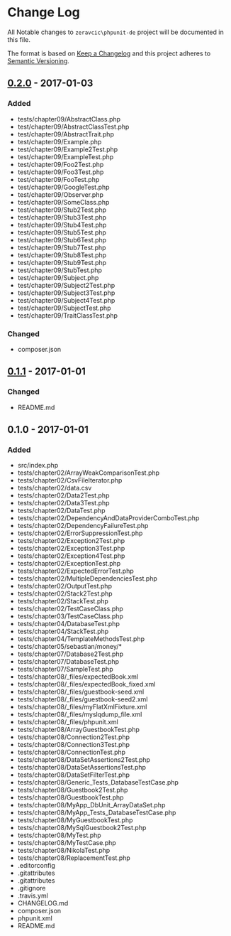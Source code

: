 # Change Log

All Notable changes to `zeravcic\phpunit-de` project will be documented in this file.


The format is based on [Keep a Changelog](http://keepachangelog.com/) and this project adheres to [Semantic Versioning](http://semver.org/).

## [0.2.0] - 2017-01-03
### Added
- tests/chapter09/AbstractClass.php
- test/chapter09/AbstractClassTest.php
- test/chapter09/AbstractTrait.php
- test/chapter09/Example.php
- test/chapter09/Example2Test.php
- test/chapter09/ExampleTest.php
- test/chapter09/Foo2Test.php
- test/chapter09/Foo3Test.php
- test/chapter09/FooTest.php
- test/chapter09/GoogleTest.php
- test/chapter09/Observer.php
- test/chapter09/SomeClass.php
- test/chapter09/Stub2Test.php
- test/chapter09/Stub3Test.php
- test/chapter09/Stub4Test.php
- test/chapter09/Stub5Test.php
- test/chapter09/Stub6Test.php
- test/chapter09/Stub7Test.php
- test/chapter09/Stub8Test.php
- test/chapter09/Stub9Test.php
- test/chapter09/StubTest.php
- test/chapter09/Subject.php
- test/chapter09/Subject2Test.php
- test/chapter09/Subject3Test.php
- test/chapter09/Subject4Test.php
- test/chapter09/SubjectTest.php
- test/chapter09/TraitClassTest.php

### Changed
- composer.json

## [0.1.1] - 2017-01-01
### Changed
- README.md

## 0.1.0 - 2017-01-01
### Added
- src/index.php
- tests/chapter02/ArrayWeakComparisonTest.php
- tests/chapter02/CsvFileIterator.php
- tests/chapter02/data.csv
- tests/chapter02/Data2Test.php
- tests/chapter02/Data3Test.php
- tests/chapter02/DataTest.php
- tests/chapter02/DependencyAndDataProviderComboTest.php
- tests/chapter02/DependencyFailureTest.php
- tests/chapter02/ErrorSuppressionTest.php
- tests/chapter02/Exception2Test.php
- tests/chapter02/Exception3Test.php
- tests/chapter02/Exception4Test.php
- tests/chapter02/ExceptionTest.php
- tests/chapter02/ExpectedErrorTest.php
- tests/chapter02/MultipleDependenciesTest.php
- tests/chapter02/OutputTest.php
- tests/chapter02/Stack2Test.php
- tests/chapter02/StackTest.php
- tests/chapter02/TestCaseClass.php
- tests/chapter03/TestCaseClass.php
- tests/chapter04/DatabaseTest.php
- tests/chapter04/StackTest.php
- tests/chapter04/TemplateMethodsTest.php
- tests/chapter05/sebastian/money/*
- tests/chapter07/Database2Test.php
- tests/chapter07/DatabaseTest.php
- tests/chapter07/SampleTest.php
- tests/chapter08/_files/expectedBook.xml
- tests/chapter08/_files/expectedBook_fixed.xml
- tests/chapter08/_files/guestbook-seed.xml
- tests/chapter08/_files/guestbook-seed2.xml
- tests/chapter08/_files/myFlatXmlFixture.xml
- tests/chapter08/_files/myslqdump_file.xml
- tests/chapter08/_files/phpunit.xml
- tests/chapter08/ArrayGuestbookTest.php
- tests/chapter08/Connection2Test.php
- tests/chapter08/Connection3Test.php
- tests/chapter08/ConnectionTest.php
- tests/chapter08/DataSetAssertions2Test.php
- tests/chapter08/DataSetAssertionsTest.php
- tests/chapter08/DataSetFilterTest.php
- tests/chapter08/Generic_Tests_DatabaseTestCase.php
- tests/chapter08/Guestbook2Test.php
- tests/chapter08/GuestbookTest.php
- tests/chapter08/MyApp_DbUnit_ArrayDataSet.php
- tests/chapter08/MyApp_Tests_DatabaseTestCase.php
- tests/chapter08/MyGuestbookTest.php
- tests/chapter08/MySqlGuestbook2Test.php
- tests/chapter08/MyTest.php
- tests/chapter08/MyTestCase.php
- tests/chapter08/NikolaTest.php
- tests/chapter08/ReplacementTest.php
- .editorconfig
- .gitattributes
- .gitattributes
- .gitignore
- .travis.yml
- CHANGELOG.md
- composer.json
- phpunit.xml
- README.md

[0.2.0]: https://github.com/zeravcic/phpunit-de/compare/v0.1.1...v0.2.0
[0.1.1]: https://github.com/zeravcic/phpunit-de/compare/v0.1.0...v0.1.1

